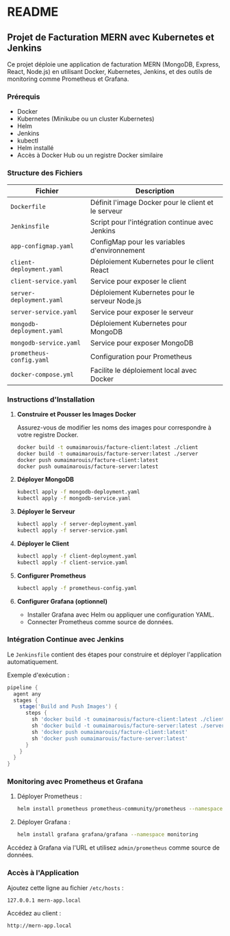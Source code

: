 # README

## Projet de Facturation MERN avec Kubernetes et Jenkins

Ce projet déploie une application de facturation MERN (MongoDB, Express, React, Node.js) en utilisant Docker, Kubernetes, Jenkins, et des outils de monitoring comme Prometheus et Grafana.

### Prérequis

- Docker
- Kubernetes (Minikube ou un cluster Kubernetes)
- Helm
- Jenkins
- kubectl
- Helm installé
- Accès à Docker Hub ou un registre Docker similaire

### Structure des Fichiers

| Fichier                      | Description                                    |
|------------------------------|------------------------------------------------|
| `Dockerfile`                 | Définit l'image Docker pour le client et le serveur |
| `Jenkinsfile`                | Script pour l'intégration continue avec Jenkins |
| `app-configmap.yaml`         | ConfigMap pour les variables d'environnement   |
| `client-deployment.yaml`     | Déploiement Kubernetes pour le client React    |
| `client-service.yaml`        | Service pour exposer le client                |
| `server-deployment.yaml`     | Déploiement Kubernetes pour le serveur Node.js |
| `server-service.yaml`        | Service pour exposer le serveur               |
| `mongodb-deployment.yaml`    | Déploiement Kubernetes pour MongoDB           |
| `mongodb-service.yaml`       | Service pour exposer MongoDB                  |
| `prometheus-config.yaml`     | Configuration pour Prometheus                 |
| `docker-compose.yml`         | Facilite le déploiement local avec Docker     |

### Instructions d'Installation

1. **Construire et Pousser les Images Docker**
   
   Assurez-vous de modifier les noms des images pour correspondre à votre registre Docker.
   ```sh
   docker build -t oumaimarouis/facture-client:latest ./client
   docker build -t oumaimarouis/facture-server:latest ./server
   docker push oumaimarouis/facture-client:latest
   docker push oumaimarouis/facture-server:latest
   ```

2. **Déployer MongoDB**
   ```sh
   kubectl apply -f mongodb-deployment.yaml
   kubectl apply -f mongodb-service.yaml
   ```

3. **Déployer le Serveur**
   ```sh
   kubectl apply -f server-deployment.yaml
   kubectl apply -f server-service.yaml
   ```

4. **Déployer le Client**
   ```sh
   kubectl apply -f client-deployment.yaml
   kubectl apply -f client-service.yaml
   ```

5. **Configurer Prometheus**
   ```sh
   kubectl apply -f prometheus-config.yaml
   ```

6. **Configurer Grafana (optionnel)**
   - Installer Grafana avec Helm ou appliquer une configuration YAML.
   - Connecter Prometheus comme source de données.

### Intégration Continue avec Jenkins

Le `Jenkinsfile` contient des étapes pour construire et déployer l'application automatiquement.

Exemple d'exécution :
```groovy
pipeline {
  agent any
  stages {
    stage('Build and Push Images') {
      steps {
        sh 'docker build -t oumaimarouis/facture-client:latest ./client'
        sh 'docker build -t oumaimarouis/facture-server:latest ./server'
        sh 'docker push oumaimarouis/facture-client:latest'
        sh 'docker push oumaimarouis/facture-server:latest'
      }
    }
  }
}
```

### Monitoring avec Prometheus et Grafana
1. Déployer Prometheus :
   ```sh
   helm install prometheus prometheus-community/prometheus --namespace monitoring
   ```
2. Déployer Grafana :
   ```sh
   helm install grafana grafana/grafana --namespace monitoring
   ```

Accédez à Grafana via l'URL et utilisez `admin/prometheus` comme source de données.

### Accès à l'Application
Ajoutez cette ligne au fichier `/etc/hosts` :
```plaintext
127.0.0.1 mern-app.local
```
Accédez au client :
```
http://mern-app.local
```

